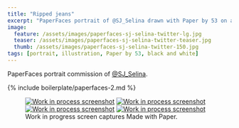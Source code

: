 ```yaml
---
title: "Ripped jeans"
excerpt: "PaperFaces portrait of @SJ_Selina drawn with Paper by 53 on an iPad."
image: 
  feature: /assets/images/paperfaces-sj-selina-twitter-lg.jpg
  teaser: /assets/images/paperfaces-sj-selina-twitter-teaser.jpg
  thumb: /assets/images/paperfaces-sj-selina-twitter-150.jpg
tags: [portrait, illustration, Paper by 53, black and white]
---
```


PaperFaces portrait commission of [@SJ_Selina](http://twitter.com/SJ_Selina).

{% include boilerplate/paperfaces-2.md %}

<figure class="third">
  <a href="{{ site.url }}/assets/images/paperfaces-sj-selina-process-1-lg.jpg"><img src="{{ site.url }}/assets/images/paperfaces-sj-selina-process-1-600.jpg" alt="Work in process screenshot"></a>
  <a href="{{ site.url }}/assets/images/paperfaces-sj-selina-process-2-lg.jpg"><img src="{{ site.url }}/assets/images/paperfaces-sj-selina-process-2-600.jpg" alt="Work in process screenshot"></a>
  <a href="{{ site.url }}/assets/images/paperfaces-sj-selina-process-3-lg.jpg"><img src="{{ site.url }}/assets/images/paperfaces-sj-selina-process-3-600.jpg" alt="Work in process screenshot"></a>
  <a href="{{ site.url }}/assets/images/paperfaces-sj-selina-process-4-lg.jpg"><img src="{{ site.url }}/assets/images/paperfaces-sj-selina-process-4-600.jpg" alt="Work in process screenshot"></a>
  <figcaption>Work in progress screen captures Made with Paper.</figcaption>
</figure>